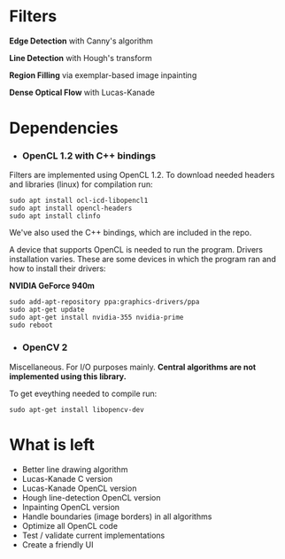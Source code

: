 # Filters

**Edge Detection** with Canny's algorithm

**Line Detection** with Hough's transform

**Region Filling** via exemplar-based image inpainting

**Dense Optical Flow** with Lucas-Kanade


# Dependencies
* ### OpenCL 1.2 with C++ bindings
Filters are implemented using OpenCL 1.2. To download needed headers and libraries (linux) for compilation run:

```shell
sudo apt install ocl-icd-libopencl1
sudo apt install opencl-headers
sudo apt install clinfo
```

We've also used the C++ bindings, which are included in the repo.

A device that supports OpenCL is needed to run the program. Drivers installation varies. These are some devices in which the program ran and how to install their drivers:

**NVIDIA GeForce 940m**

```shell
sudo add-apt-repository ppa:graphics-drivers/ppa
sudo apt-get update
sudo apt-get install nvidia-355 nvidia-prime
sudo reboot
```


* ### OpenCV 2
Miscellaneous. For I/O purposes mainly. **Central algorithms are not implemented using this library.**

To get eveything needed to compile run:

```shell
sudo apt-get install libopencv-dev
```

# What is left
- Better line drawing algorithm
- Lucas-Kanade C version
- Lucas-Kanade OpenCL version
- Hough line-detection OpenCL version
- Inpainting OpenCL version
- Handle boundaries (image borders) in all algorithms
- Optimize all OpenCL code
- Test / validate current implementations
- Create a friendly UI
